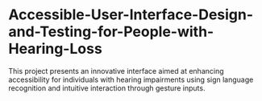 # Accessible-User-Interface-Design-and-Testing-for-People-with-Hearing-Loss
This project presents an innovative interface aimed at enhancing accessibility for individuals with hearing impairments using sign language recognition and intuitive interaction through gesture inputs.

